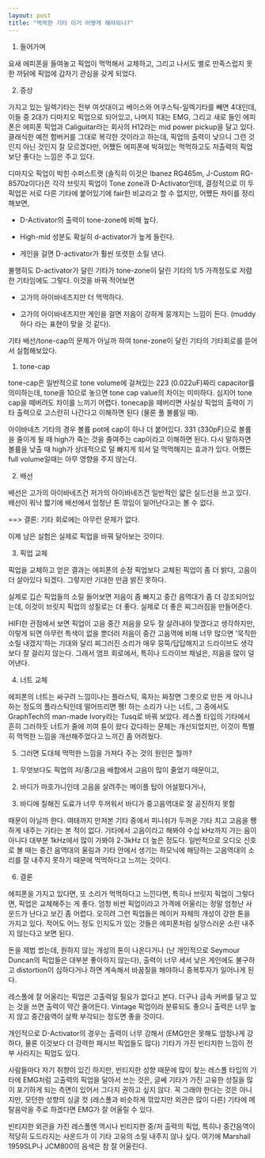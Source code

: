 ```yaml
---
layout: post
title: "먹먹한 기타 이거 어떻게 해야되나?"
---
```



1. 들어가며




요새 에피폰을 들여놓고 픽업이 먹먹해서 교체하고, 그리고 나서도 별로 만족스럽지 못한 까닭에 픽업에 갑자기 관심을 갖게 되었다.




2. 증상




가지고 있는 일렉기타는 전부 여섯대이고 베이스와 어쿠스틱-일렉기타를 빼면 4대인데, 이들 중 2대가 디마지오 픽업으로 되어있고, 나머지 1대는 EMG, 그리고 새로 들인 에피폰은 에피폰 픽업과 Caliguitar라는 회사의 H12라는 mid power pickup을 달고 있다. 클래식한 예전 험버커를 그대로 복각한 것이라고 하는데, 픽업의 출력이 낮으니 그런 것인지 아닌 것인지 잘 모르겠다만, 어쨌든 에피폰에 박혀있는 먹먹하고도 저출력의 픽업보단 좋다는 느낌은 주고 있다.




디마지오 픽업이 박힌 수퍼스트랫 (솔직히 이것은 Ibanez RG465m, J-Custom RG-8570z이다)은 각각 브릿지 픽업이 Tone zone과 D-Activator인데, 결정적으로 이 두 픽업은 서로 다른 기타에 붙어있기에 fair한 비교라고 할 수 없지만, 어쨌든 차이를 정리해보면,




- D-Activator의 출력이 tone-zone에 비해 높다.

- High-mid 성분도 확실히 d-activator가 높게 들린다. 

- 게인을 걸면 D-activator가 훨씬 또렷한 소릴 낸다.




불행히도 D-activator가 달린 기타가 tone-zone이 달린 기타의 1/5 가격정도로 저렴한 기타임에도 그렇다. 이것을 바꿔 적어보면




- 고가의 아이바네즈지만 더 먹먹하다.

- 고가의 아이바네즈지만 게인을 걸면 저음이 강하게 뭉개지는 느낌이 든다. (muddy하다 라는 표현이 맞을 것 같다).




기타 배선/tone-cap의 문제가 아닐까 하여 tone-zone이 달린 기타의 기타회로를 뜯어서 실험해보았다.




1) tone-cap




tone-cap은 일반적으로 tone volume에 걸쳐있는 223 (0.022uF)짜리 capacitor를 의미하는데, tone을 10으로 놓으면 tone cap value의 차이는 미미하다. 심지어 tone cap을 떼버려도 차이를 느끼기 어렵다. tonecap을 떼버리면 사실상 픽업의 출력이 기타 출력으로 고스란히 나간다고 이해하면 된다 (물론 풀 볼륨일 때).




아이바네즈 기타의 경우 볼륨 pot에 cap이 하나 더 붙어있다. 331 (330pF)으로 볼륨을 줄이게 될 때 high가 죽는 것을 줄여주는 cap이라고 이해하면 된다. 다시 말하자면 볼륨을 낮출 때 high가 상대적으로 덜 빠지게 되서 덜 먹먹해지는 효과가 있다. 어쨌든 full volume일때는 아무 영향을 주지 않는다.




2) 배선




배선은 고가의 아이바네즈건 저가의 아이바네즈건 일반적인 얇은 실드선을 쓰고 있다. 배선이 워낙 짧기에 배선에서 엄청난 톤 깎임이 일어난다고는 볼 수 없다.




==> 결론: 기타 회로에는 아무런 문제가 없다.




이제 남은 실험은 실제로 픽업을 바꿔 달아보는 것이다. 




3. 픽업 교체




픽업을 교체하고 얻은 결과는 에피폰의 순정 픽업보다 교체된 픽업이 좀 더 밝다, 고음이 더 살아있다 되겠다. 그렇지만 기대한 만큼 밝진 못하다. 




실제로 깁슨 픽업들의 소릴 들어보면 저음이 좀 빠지고 중간 음역대가 좀 더 강조되어있는데, 이것이 브릿지 픽업의 성질로는 더 좋다. 실제로 더 좋은 찌그러짐을 만들어준다.




HIFI한 관점에서 보면 픽업이 고음 중간 저음을 모두 잘 살려내야 맞겠다고 생각하지만, 이렇게 되면 아무런 특색이 없을 뿐더러 저음이 중간 고음역에 비해 너무 많으면 '묵직한 소릴 내겠지'하는 기대와 달리 찌그러진 소리가 매우 뭉뚝/답답해지고 드라이브도 생각보다 잘 걸리지 않는다. 그래서 앰프 회로에서, 특히나 드라이브 채널은, 저음을 많이 덜어낸다.




4. 너트 교체




에피폰의 너트는 싸구려 느낌이나는 플라스틱, 혹자는 짜장면 그릇으로 만든 게 아니냐 하는 정도의 플라스틱인데 떨어뜨리면 쨍! 하는 소리가 나는 너트, 그 중에서도 GraphTech의 man-made Ivory라는 Tusq로 바꿔 보았다. 레스폴 타입의 기타에서 흔히 그러하듯 너트가 줄에 끼여 튠이 왔다 갔다하는 문제는 개선되었지만, 이것이 특별히 먹먹한 느낌을 개선해주었다고 느끼긴 좀 어려웠다.




5. 그러면 도대체 먹먹한 느낌을 가져다 주는 것의 원인은 뭘까?




1) 무엇보다도 픽업의 저/중/고음 배합에서 고음이 많이 줄었기 때문이고,

2) 바디가 마호가니인데 고음을 살려주는 메이플 탑이 어설펐다거나,

3) 바디에 칠해진 도료가 너무 두꺼워서 바디가 중고음역대로 잘 공진하지 못함




때문이 아닐까 한다. 여태까지 만져본 기타 중에서 피니쉬가 두꺼운 기타 치고 고음을 쨍하게 내주는 기타는 본 적이 없다. 기타에서 고음이라고 해봐야 수십 kHz까지 가는 음이 아니다 대부분 1kHz에서 많이 가봐야 2-3kHz 더 높은 정도다. 일반적으로 오디오 신호로 볼 때는 중간 음역대의 울림과 기타 안에서 생기는 하모닉에 해당하는 고음역대의 소리를 잘 내주지 못하기 때문에 먹먹하다고 느끼는 것이다.




6. 결론




에피폰을 가지고 있다면, 또 소리가 먹먹하다고 느낀다면, 특히나 브릿지 픽업이 그렇다면, 픽업은 교체해주는 게 좋다. 엄청 비싼 픽업이라고 가격에 어울리는 정말 엄청난 사운드가 난다고 보긴 좀 어렵다. 오히려 그런 픽업들은 메이커 자체의 개성이 강한 톤을 가지고 있다. 적어도 어느 정도 인지도가 있는 것들은 에피폰처럼 실망스러운 소린 내주지 않는다고 보면 된다.




돈을 제법 썼는데, 원하지 않는 개성의 톤이 나온다거나 (난 개인적으로 Seymour Duncan의 픽업들은 대부분 좋아하지 않는다), 출력이 너무 세서 낮은 게인에도 불구하고 distortion이 심하다거나 하면 계속해서 바꿈질을 해야하니 중복투자가 일어나게 된다.




레스폴에 잘 어울리는 픽업은 고출력일 필요가 없다고 본다. 더구나 금속 커버를 달고 있는 것을 쓰면 출력이 약간 줄어든다. Vintage 픽업이라 분류되도 좋으니 출력은 너무 높지 않고 중간음역이 살짝 부각되는 정도면 좋을 것이다. 




개인적으로 D-Activator의 경우는 출력이 너무 강해서 (EMG만은 못해도 엄청나게 강하다, 물론 이것보다 더 강력한 패시브 픽업들도 많다) 기타가 가진 빈티지한 느낌이 전부 사라지는 픽업도 있다. 




사람들마다 자기 취향이 있긴 하지만, 빈티지한 성향 때문에 많이 찾는 레스폴 타입의 기타에 EMG처럼 고출력의 픽업을 달아서 쓰는 것은, 글쎄 기타가 가진 고유한 성질을 많이 포기하게 되는 측면이 있어서 그다지 권하고 싶지 않다. 꼭 그래야 한다는 것은 아니지만, 모던한 성향의 싱글 컷 (레스폴과 비슷하게 깎았지만 외관은 많이 다른) 기타에 메탈음악을 주로 하겠다면 EMG가 잘 어울릴 수 있다. 




빈티지한 외관을 가진 레스폴엔 역시나 빈티지한 중/저 출력의 픽업, 특히나 중간음역이 적당히 도드라지는 사운드가 이 기타 고유의 소릴 내주지 않나 싶다. 여기에 Marshall 1959SLP나 JCM800의 음색은 참 잘 어울린다. 


